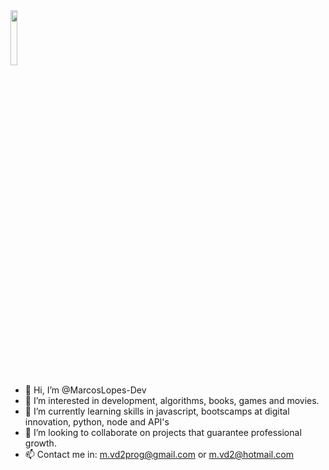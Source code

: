 
<img src="https://fiverr-res.cloudinary.com/images/t_main1,q_auto,f_auto,q_auto,f_auto/attachments/delivery/asset/190f10cafb9836123a6757d583746096-1607512905/Attachment_1607512865/create-personalized-among-us-gif-and-png-for-you.gif" width=15% height=15% >

- 👋 Hi, I’m @MarcosLopes-Dev
- 👀 I’m interested in development, algorithms, books, games and movies.
- 🌱 I’m currently learning skills in javascript, bootscamps at digital innovation, python, node and API's
- 💞️ I’m looking to collaborate on projects that guarantee professional growth.
- 📫 Contact me in: m.vd2prog@gmail.com or m.vd2@hotmail.com

<!---
MarcosLopes-Dev/MarcosLopes-Dev is a ✨ special ✨ repository because its `README.md` (this file) appears on your GitHub profile.
You can click the Preview link to take a look at your changes.
--->
